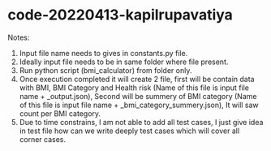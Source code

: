 # code-20220413-kapilrupavatiya

Notes:
1. Input file name needs to gives in constants.py file.
2. Ideally input file needs to be in same folder where file present.
3. Run python script (bmi_calculator) from folder only.
4. Once execution completed it will create 2 file, first will be contain data with BMI, BMI Category and Health risk (Name of this file is input file name + _output.json), Second will be summery of BMI category (Name of this file is input file name + _bmi_category_summery.json), It will saw count per BMI category.
5. Due to time constrains, I am not able to add all test cases, I just give idea in test file how can we write deeply test cases which will cover all corner cases.
